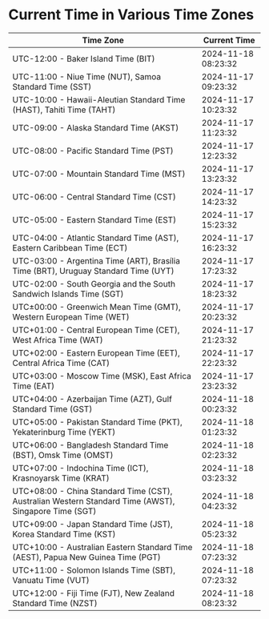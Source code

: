 # Current Time in Various Time Zones

| Time Zone | Current Time |
|-----------|--------------|
| UTC-12:00 - Baker Island Time (BIT) | 2024-11-18 08:23:32 |
| UTC-11:00 - Niue Time (NUT), Samoa Standard Time (SST) | 2024-11-17 09:23:32 |
| UTC-10:00 - Hawaii-Aleutian Standard Time (HAST), Tahiti Time (TAHT) | 2024-11-17 10:23:32 |
| UTC-09:00 - Alaska Standard Time (AKST) | 2024-11-17 11:23:32 |
| UTC-08:00 - Pacific Standard Time (PST) | 2024-11-17 12:23:32 |
| UTC-07:00 - Mountain Standard Time (MST) | 2024-11-17 13:23:32 |
| UTC-06:00 - Central Standard Time (CST) | 2024-11-17 14:23:32 |
| UTC-05:00 - Eastern Standard Time (EST) | 2024-11-17 15:23:32 |
| UTC-04:00 - Atlantic Standard Time (AST), Eastern Caribbean Time (ECT) | 2024-11-17 16:23:32 |
| UTC-03:00 - Argentina Time (ART), Brasília Time (BRT), Uruguay Standard Time (UYT) | 2024-11-17 17:23:32 |
| UTC-02:00 - South Georgia and the South Sandwich Islands Time (SGT) | 2024-11-17 18:23:32 |
| UTC±00:00 - Greenwich Mean Time (GMT), Western European Time (WET) | 2024-11-17 20:23:32 |
| UTC+01:00 - Central European Time (CET), West Africa Time (WAT) | 2024-11-17 21:23:32 |
| UTC+02:00 - Eastern European Time (EET), Central Africa Time (CAT) | 2024-11-17 22:23:32 |
| UTC+03:00 - Moscow Time (MSK), East Africa Time (EAT) | 2024-11-17 23:23:32 |
| UTC+04:00 - Azerbaijan Time (AZT), Gulf Standard Time (GST) | 2024-11-18 00:23:32 |
| UTC+05:00 - Pakistan Standard Time (PKT), Yekaterinburg Time (YEKT) | 2024-11-18 01:23:32 |
| UTC+06:00 - Bangladesh Standard Time (BST), Omsk Time (OMST) | 2024-11-18 02:23:32 |
| UTC+07:00 - Indochina Time (ICT), Krasnoyarsk Time (KRAT) | 2024-11-18 03:23:32 |
| UTC+08:00 - China Standard Time (CST), Australian Western Standard Time (AWST), Singapore Time (SGT) | 2024-11-18 04:23:32 |
| UTC+09:00 - Japan Standard Time (JST), Korea Standard Time (KST) | 2024-11-18 05:23:32 |
| UTC+10:00 - Australian Eastern Standard Time (AEST), Papua New Guinea Time (PGT) | 2024-11-18 07:23:32 |
| UTC+11:00 - Solomon Islands Time (SBT), Vanuatu Time (VUT) | 2024-11-18 07:23:32 |
| UTC+12:00 - Fiji Time (FJT), New Zealand Standard Time (NZST) | 2024-11-18 08:23:32 |
